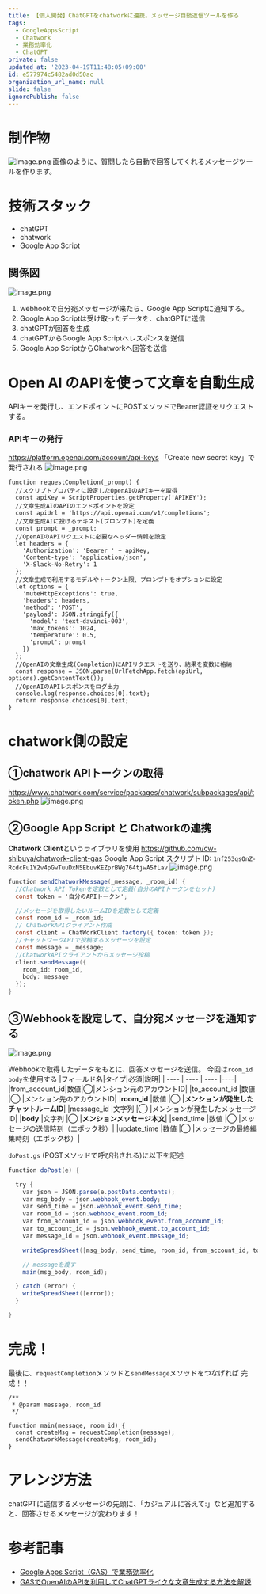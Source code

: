 ```yaml
---
title: 【個人開発】ChatGPTをchatworkに連携。メッセージ自動返信ツールを作る
tags:
  - GoogleAppsScript
  - Chatwork
  - 業務効率化
  - ChatGPT
private: false
updated_at: '2023-04-19T11:48:05+09:00'
id: e577974c5482ad0d50ac
organization_url_name: null
slide: false
ignorePublish: false
---
```


# 制作物
![image.png](https://qiita-image-store.s3.ap-northeast-1.amazonaws.com/0/2519192/b052c7b9-3c3f-11dc-ddbd-0e465ba4c72a.png)
画像のように、質問したら自動で回答してくれるメッセージツールを作ります。

# 技術スタック
- chatGPT
- chatwork
- Google App Script

## 関係図
![image.png](https://qiita-image-store.s3.ap-northeast-1.amazonaws.com/0/2519192/406197a1-7ec8-d3eb-36ed-a2257fd52ad2.png)
1. webhookで自分宛メッセージが来たら、Google App Scriptに通知する。
2. Google App Scriptは受け取ったデータを、chatGPTに送信
3. chatGPTが回答を生成
4. chatGPTからGoogle App Scriptへレスポンスを送信
5. Google App ScriptからChatworkへ回答を送信

# Open AI のAPIを使って文章を自動生成

APIキーを発行し、エンドポイントにPOSTメソッドでBearer認証をリクエストする。

### APIキーの発行
https://platform.openai.com/account/api-keys
「Create new secret key」で発行される
![image.png](https://qiita-image-store.s3.ap-northeast-1.amazonaws.com/0/2519192/adc03506-ef7e-65c5-0ca4-0db7021e0fe1.png)



```javascript: useOpenAiApi.gs
function requestCompletion(_prompt) {
  //スクリプトプロパティに設定したOpenAIのAPIキーを取得
  const apiKey = ScriptProperties.getProperty('APIKEY');
  //文章生成AIのAPIのエンドポイントを設定
  const apiUrl = 'https://api.openai.com/v1/completions';
  //文章生成AIに投げるテキスト(プロンプト)を定義
  const prompt = _prompt;
  //OpenAIのAPIリクエストに必要なヘッダー情報を設定
  let headers = {
    'Authorization': 'Bearer ' + apiKey,
    'Content-type': 'application/json',
    'X-Slack-No-Retry': 1
  };
  //文章生成で利用するモデルやトークン上限、プロンプトをオプションに設定
  let options = {
    'muteHttpExceptions': true,
    'headers': headers,
    'method': 'POST',
    'payload': JSON.stringify({
      'model': 'text-davinci-003',
      'max_tokens': 1024,
      'temperature': 0.5,
      'prompt': prompt
    })
  };
  //OpenAIの文章生成(Completion)にAPIリクエストを送り、結果を変数に格納
  const response = JSON.parse(UrlFetchApp.fetch(apiUrl, options).getContentText());
  //OpenAIのAPIレスポンスをログ出力
  console.log(response.choices[0].text);
  return response.choices[0].text;
}
```

# chatwork側の設定

## ①chatwork APIトークンの取得
https://www.chatwork.com/service/packages/chatwork/subpackages/api/token.php
![image.png](https://qiita-image-store.s3.ap-northeast-1.amazonaws.com/0/2519192/efa01ff6-a1bf-0736-16d1-40896fa4a757.png)

## ②Google App Script と Chatworkの連携
**Chatwork Client**というライブラリを使用
https://github.com/cw-shibuya/chatwork-client-gas
Google App Script スクリプト ID: `1nf253qsOnZ-RcdcFu1Y2v4pGwTuuDxN5EbuvKEZprBWg764tjwA5fLav` 
![image.png](https://qiita-image-store.s3.ap-northeast-1.amazonaws.com/0/2519192/f7f3b7dc-99a8-b7aa-3aa5-deaf37aae3a5.png)


```javascript:sendMessage.gs
function sendChatworkMessage(_message, _room_id) {
  //Chatwork API Tokenを定数として定義(自分のAPIトークンをセット)
  const token = '自分のAPIトークン';

  //メッセージを取得したいルームIDを定数として定義
  const room_id = _room_id;
  // ChatworkAPIクライアント作成
  const client = ChatWorkClient.factory({ token: token });
  //チャットワークAPIで投稿するメッセージを設定
  const message = _message;
  //ChatworkAPIクライアントからメッセージ投稿
  client.sendMessage({
    room_id: room_id,
    body: message
  });
}
```

## ③Webhookを設定して、自分宛メッセージを通知する
![image.png](https://qiita-image-store.s3.ap-northeast-1.amazonaws.com/0/2519192/59144c21-46bf-99e8-bed3-d598bc19b1d0.png)

Webhookで取得したデータをもとに、回答メッセージを送信。
今回は`room_id` `body`を使用する
|フィールド名|タイプ|必須|説明|
| ---- | ---- | ---- |----|
|from_account_id|数値|◯|メンション元のアカウントID|
|to_account_id	|数値	|◯	|メンション先のアカウントID|
|**room_id**	    |数値	|◯	|**メンションが発生したチャットルームID**|
|message_id	    |文字列	|◯	|メンションが発生したメッセージID|
|**body**	        |文字列	|◯	|**メンションメッセージ本文**|
|send_time	    |数値	|◯	|メッセージの送信時刻（エポック秒）|
|update_time	|数値	|◯	|メッセージの最終編集時刻（エポック秒）|


`doPost.gs` (POSTメソッドで呼び出される)に以下を記述
```javascript:doPost.gs
function doPost(e) {

  try {
    var json = JSON.parse(e.postData.contents);
    var msg_body = json.webhook_event.body;
    var send_time = json.webhook_event.send_time;
    var room_id = json.webhook_event.room_id;
    var from_account_id = json.webhook_event.from_account_id;
    var to_account_id = json.webhook_event.to_account_id;
    var message_id = json.webhook_event.message_id;

    writeSpreadSheet([msg_body, send_time, room_id, from_account_id, to_account_id, message_id]);

    // messageを渡す
    main(msg_body, room_id);

  } catch (error) {
    writeSpreadSheet([error]);
  }

}
```

# 完成！
最後に、`requestCompletion`メソッドと`sendMessage`メソッドをつなげれば
完成！！
```javascript: main.gs
/**
 * @param message, room_id
 */

function main(message, room_id) {
  const createMsg = requestCompletion(message);
  sendChatworkMessage(createMsg, room_id);
}
```

# アレンジ方法
chatGPTに送信するメッセージの先頭に、「カジュアルに答えて:」など追加すると、回答させるメッセージが変わります！


# 参考記事
- [Google Apps Script（GAS）で業務効率化](https://help.chatwork.com/hc/ja/articles/900006202423-Google-Apps-Script-GAS-%E3%81%A7%E6%A5%AD%E5%8B%99%E5%8A%B9%E7%8E%87%E5%8C%96)
- [GASでOpenAIのAPIを利用してChatGPTライクな文章生成する方法を解説](https://auto-worker.com/blog/?p=7007)
